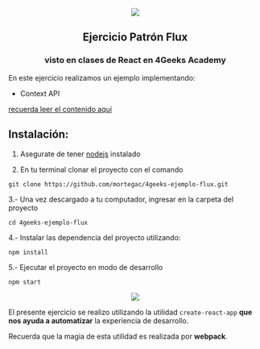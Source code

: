 <p align="center">
  <img src="https://assets.breatheco.de/apis/img/images.php?blob&random&cat=icon&tags=4geeks,128">
</p>

<p>
    <h2 align="center"> Ejercicio Patrón Flux</h2>
    <h3 align="center"> visto en clases de React en 4Geeks Academy</h3>
</p>




En este ejercicio realizamos un ejemplo implementando:

- Context API

[recuerda leer el contenido aquí](https://content.breatheco.de/en/lesson/context-api)


<h2>Instalación:</h2>

1. Asegurate de tener [nodejs](https://nodejs.org/es/) instalado

2. En tu terminal clonar el proyecto con el comando 

```
git clone https://github.com/mortegac/4geeks-ejemplo-flux.git
```

3.- Una vez descargado a tu computador, ingresar en la carpeta del proyecto
```
cd 4geeks-ejemplo-flux

```
4.- Instalar las dependencia del proyecto utilizando:

```
npm install
```

5.- Ejecutar el proyecto en modo de desarrollo

```
npm start
```

<p align="center">
  <img src="todo.gif">
</p>

El presente ejercicio se realizo utilizando la utilidad `create-react-app` **que nos ayuda a automatizar** la experiencia de desarrollo.  

Recuerda que la magia de esta utilidad es realizada por **webpack**.